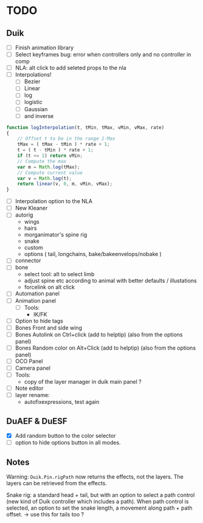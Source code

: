 # TODO

## Duik

- [ ] Finish animation library
- [ ] Select keyframes bug: error when controllers only and no controller in comp
- [ ] NLA: alt click to add seleted props to the nla
- [ ] Interpolations!
    - [ ] Bezier
    - [ ] Linear
    - [ ] log
    - [ ] logistic
    - [ ] Gaussian
    - [ ] and inverse

```js
function logInterpolation(t, tMin, tMax, vMin, vMax, rate)
{
	// Offset t to be in the range 1-Max
	tMax = ( tMax - tMin ) * rate + 1;
	t = ( t - tMin ) * rate + 1;
	if (t <= 1) return vMin;
	// Compute the max
	var m = Math.log(tMax);
	// Compute current value
	var v = Math.log(t);
	return linear(v, 0, m, vMin, vMax);
}
```

- [ ] Interpolation option to the NLA
- [ ] New Kleaner
- [ ] autorig
    - wings
    - hairs
    - morganimator's spine rig
    - snake
    - custom
    - options ( tail, longchains, bake/bakeenvelops/nobake )
- [ ] connector
- [ ] bone
    - select tool: alt to select limb
    - adjust spine etc according to animal with better defaults / illustations
    - forcelink on alt click
- [ ] Automation panel
- [ ] Animation panel
    - [ ] Tools:
        - IK/FK
- [ ] Option to hide tags
- [ ] Bones Front and side wing
- [ ] Bones Autolink on Ctrl+click (add to helptip) (also from the options panel)
- [ ] Bones Random color on Alt+Click (add to helptip) (also from the options panel)
- [ ] OCO Panel
- [ ] Camera panel
- [ ] Tools:
    - copy of the layer manager in duik main panel ?
- [ ] Note editor
- [ ] layer rename:
    - autofixexpressions, test again

## DuAEF & DuESF

- [x] Add random button to the color selector
- [ ] option to hide options button in all modes.

## Notes

Warning: `Duik.Pin.rigPath` now returns the effects, not the layers. The layers can be retrieved from the effects.

Snake rig: a standard head + tail, but with an option to select a path control (new kind of Duik controller which includes a path). When path control is selected, an option to set the snake length, a movement along path + path offset.
-> use this for tails too ?
